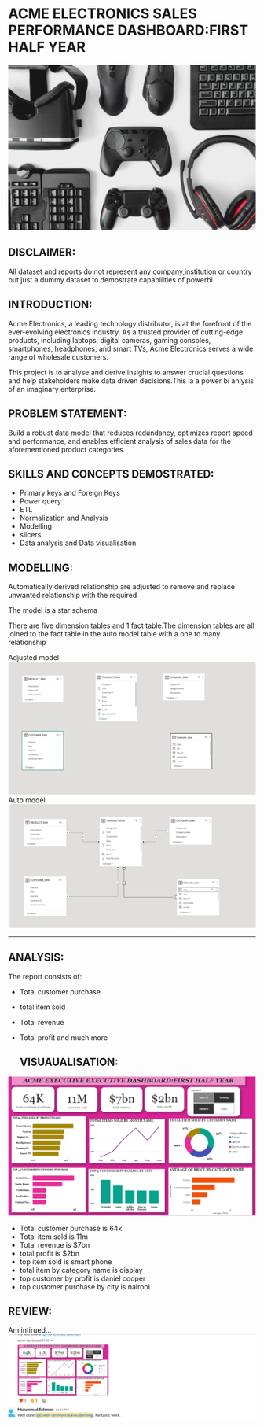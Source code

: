 # ACME ELECTRONICS SALES PERFORMANCE DASHBOARD:FIRST HALF YEAR
![](GAMING.jpg)

 ## DISCLAIMER:
All dataset and reports do not represent any company,institution or country but just a dummy dataset to demostrate capabilities of powerbi

## INTRODUCTION:
Acme Electronics, a leading technology distributor, is at the forefront of the ever-evolving  electronics industry. As a trusted provider of cutting-edge products, including laptops, digital  cameras, gaming consoles, smartphones, headphones, and smart TVs, Acme Electronics serves a  wide range of wholesale customers.

This project is to analyse and derive insights to answer crucial questions and help stakeholders make data driven decisions.This ia a power bi anlysis of an imaginary enterprise.

 ## PROBLEM STATEMENT:
Build a robust data model that reduces redundancy, optimizes report speed and performance, and enables efficient analysis of sales data for the aforementioned product categories. 
## SKILLS AND CONCEPTS DEMOSTRATED:
- Primary keys and Foreign Keys 
- Power query
- ETL
- Normalization and Analysis 
- Modelling
- slicers
- Data analysis and Data visualisation

## MODELLING:
  Automatically derived relationship are adjusted to remove and replace unwanted relationship with the required
  
  The model is a star schema
  
  There are five dimension tables and 1 fact table.The dimension tables are all joined to the fact table in the auto model table with a one to many relationship
  
 Adjusted model ![](NOT.PNG) 
 Auto model![](DONE.PNG)
____________________________________

## ANALYSIS:
  The report consists of:
- Total customer purchase
- total item sold
- Total revenue
- Total profit and much more

  ## VISUAUALISATION:
![](ACME.PNG)
   - Total customer purchase is 64k
  - Total item sold is 11m
  - Total revenue is $7bn
  - total profit is $2bn
  - top item sold is smart phone
  - total item by category name is display
  - top customer by profit is daniel cooper
  - top customer purchase by city is nairobi

  ## REVIEW:
  Am intirued...
  ![](WORK.PNG)
